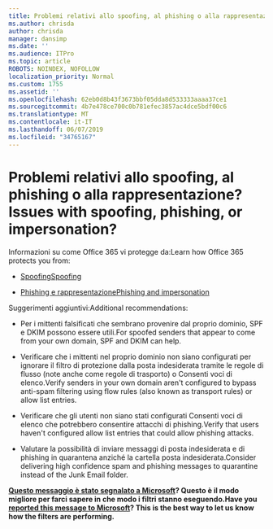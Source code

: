 ```yaml
---
title: Problemi relativi allo spoofing, al phishing o alla rappresentazione?
ms.author: chrisda
author: chrisda
manager: dansimp
ms.date: ''
ms.audience: ITPro
ms.topic: article
ROBOTS: NOINDEX, NOFOLLOW
localization_priority: Normal
ms.custom: 1755
ms.assetid: ''
ms.openlocfilehash: 62eb0d8b43f3673bbf05dda8d533333aaaa37ce1
ms.sourcegitcommit: 4b7e478ce700c0b781efec3857ac4dce5bdf00c6
ms.translationtype: MT
ms.contentlocale: it-IT
ms.lasthandoff: 06/07/2019
ms.locfileid: "34765167"
---
```

# <a name="issues-with-spoofing-phishing-or-impersonation"></a><span data-ttu-id="4b7ba-102">Problemi relativi allo spoofing, al phishing o alla rappresentazione?</span><span class="sxs-lookup"><span data-stu-id="4b7ba-102">Issues with spoofing, phishing, or impersonation?</span></span>

<span data-ttu-id="4b7ba-103">Informazioni su come Office 365 vi protegge da:</span><span class="sxs-lookup"><span data-stu-id="4b7ba-103">Learn how Office 365 protects you from:</span></span>

- [<span data-ttu-id="4b7ba-104">Spoofing</span><span class="sxs-lookup"><span data-stu-id="4b7ba-104">Spoofing</span></span>](https://docs.microsoft.com/office365/securitycompliance/anti-spoofing-protection)

- [<span data-ttu-id="4b7ba-105">Phishing e rappresentazione</span><span class="sxs-lookup"><span data-stu-id="4b7ba-105">Phishing and impersonation</span></span>](https://docs.microsoft.com/office365/securitycompliance/atp-anti-phishing)

<span data-ttu-id="4b7ba-106">Suggerimenti aggiuntivi:</span><span class="sxs-lookup"><span data-stu-id="4b7ba-106">Additional recommendations:</span></span>

- <span data-ttu-id="4b7ba-107">Per i mittenti falsificati che sembrano provenire dal proprio dominio, SPF e DKIM possono essere utili.</span><span class="sxs-lookup"><span data-stu-id="4b7ba-107">For spoofed senders that appear to come from your own domain, SPF and DKIM can help.</span></span>

- <span data-ttu-id="4b7ba-108">Verificare che i mittenti nel proprio dominio non siano configurati per ignorare il filtro di protezione dalla posta indesiderata tramite le regole di flusso (note anche come regole di trasporto) o Consenti voci di elenco.</span><span class="sxs-lookup"><span data-stu-id="4b7ba-108">Verify senders in your own domain aren't configured to bypass anti-spam filtering using flow rules (also known as transport rules) or allow list entries.</span></span>

- <span data-ttu-id="4b7ba-109">Verificare che gli utenti non siano stati configurati Consenti voci di elenco che potrebbero consentire attacchi di phishing.</span><span class="sxs-lookup"><span data-stu-id="4b7ba-109">Verify that users haven't configured allow list entries that could allow phishing attacks.</span></span>

- <span data-ttu-id="4b7ba-110">Valutare la possibilità di inviare messaggi di posta indesiderata e di phishing in quarantena anziché la cartella posta indesiderata.</span><span class="sxs-lookup"><span data-stu-id="4b7ba-110">Consider delivering high confidence spam and phishing messages to quarantine instead of the Junk Email folder.</span></span>

<span data-ttu-id="4b7ba-111">**[Questo messaggio è stato segnalato a Microsoft](https://support.office.com/article/b5caa9f1-cdf3-4443-af8c-ff724ea719d2)? Questo è il modo migliore per farci sapere in che modo i filtri stanno eseguendo.**</span><span class="sxs-lookup"><span data-stu-id="4b7ba-111">**Have you [reported this message to Microsoft](https://support.office.com/article/b5caa9f1-cdf3-4443-af8c-ff724ea719d2)? This is the best way to let us know how the filters are performing.**</span></span>
